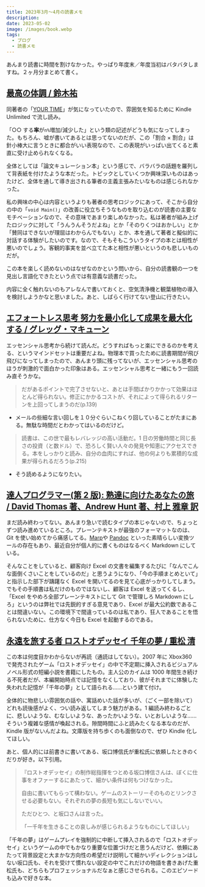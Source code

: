 ```yaml
---
title: 2023年3月〜4月の読書メモ
description:
date: 2023-05-02
image: /images/book.webp
tags:
  - ブログ
  - 読書メモ
---
```


あんまり読書に時間を割けなかった。やっぱり年度末／年度当初はバタバタしますね。２ヶ月分まとめて書く。

## [最高の体調 / 鈴木祐](https://amzn.to/3Vo5FkF)

同著者の「[YOUR TIME](https://amzn.to/41WlQIm)」が気になっていたので、雰囲気を知るために Kindle Unlimited で流し読み。

「○○ する**率**が`n%`増加/減少した」という類の記述がどうも気になってしまった。もちろん、嘘が書いてあるとは思ってないのだが、この「割合 × 割合」は針小棒大に言うときに都合がいい表現なので、この表現がいっぱい出てくると素直に受け止められなくなる。

全体としては「論文キュレーション本」という感じで、バラバラの話題を羅列して背表紙を付けたような本だった。トピックとしていくつか興味深いものはあったけど、全体を通して導き出される筆者の主義主張みたいなものは感じられなかった。

私の興味の中心は内容というよりも著者の思考ロジックにあって、そこから自分の中の「`void Main()`」の改善に役立ちそうなものを取り込むのが読書の主要なモチベーションなので、その意味であまり楽しめなかった。私は著者が組み上げたロジックに対して「うんうんそうだよね」とか「そのりくつはおかしい」とか「賛同はできないが理屈はわからんでもない」とか、本を通して著者と擬似的に対話する体験がしたいのです。なので、そもそもこういうタイプの本とは相性が悪いのでしょう。客観的事実を並べ立てた本と相性が悪いというのも悲しいものだが。

この本を楽しく読めないのはなぜなのかという問いから、自分の読書観の一つを見出し言語化できたという点では有意義な読書だった。

内容に全く触れないのもアレなんで書いておくと、空気清浄機と観葉植物の導入を検討しようかなと思いました。あと、しばらく行けてない登山に行きたい。

## [エフォートレス思考 努力を最小化して成果を最大化する / グレッグ・マキューン](https://amzn.to/3NB1Mat)

エッセンシャル思考から続けて読んだ。どうすればもっと楽にできるのかを考える、というマインドセットは重要だよね。物理本で買ったために読書期間が飛び飛びになってしまったので、あんまり頭に残ってないが、エッセンシャル思考のほうが刺激的で面白かった印象はある。エッセンシャル思考と一緒にもう一回読み直そうかな。

> だがあるポイントで完了させないと、あとは手間ばかりかかって効果はほとんど得られない。修正にかかるコストが、それによって得られるリターンを上回ってしまうのだ(p.139)

- メールの些細な言い回しを１０分ぐらいこねくり回していることがたまにある。無駄な時間だとわかってはいるのだけど。

> 読書は、この世で最もレバレッジの高い活動だ。1 日の労働時間と同じ長さの投資（と数ドル）で、恐ろしく賢い人々の発見や知恵にアクセスできる。本をしっかりと読み、自分の血肉にすれば、他の何よりも累積的な成果が得られるだろう(p.215)

- そう読めるようになりたい。

## [達人プログラマー(第 2 版): 熟達に向けたあなたの旅 / David Thomas 著、Andrew Hunt 著、村上 雅章 訳](https://amzn.to/40QjWI4)

まだ読み終わってない。あんまり急いで読むタイプの本じゃないので、ちょっとずつ読み進めているところ。プレーンテキストが最強のフォーマットなのは、Git を使い始めてから痛感してる。[Marp](https://marp.app/)や [Pandoc](https://pandoc.org/) といった素晴らしい変換ツールの存在もあり、最近自分が個人的に書くものはなるべく Markdown にしている。

そんなことをしていると、顧客向け Excel の文書を編集するたびに「なんでこんな面倒くさいことをしているのだ」と思うようになり、「今の手順まとめといて」と指示した部下が躊躇なく Excel を開いてるのを見て心底がっかりしてしまう。でもその手順書は私だけのものではないし、顧客は Excel を送ってくるし、「Excel をやめろ全部プレーンテキストにして Git で管理しろ Markdown にしろ」というのは弊社では先鋭的すぎる意見であり、Excel が最大公約数であることは間違いない。この環境下で間違っているのは私であり、狂人であることを悟られないために、仕方なく今日も Excel を起動するのである。

## [永遠を旅する者 ロストオデッセイ 千年の夢 / 重松 清](https://amzn.to/42ffjZ9)

この本は何度目かわからないが再読（通読はしてない）。2007 年に Xbox360 で発売されたゲーム「ロストオデッセイ」の中で不定期に挿入されるビジュアルノベル形式の短編小説を書籍にしたもの。主人公のカイムは 1000 年間生き続ける不死者だが、本編開始時点では記憶をなくしており、彼がそれまでに体験した失われた記憶が「千年の夢」として語られる……という建て付け。

全体的に物悲しい雰囲気の話や、寓話めいた話が多いが、（ごく一部を除いて）どれも読後感がよく、つい読み返してしまう魅力がある。1 編読み終わるごとに、悲しいような、むなしいような、あったかいような、いとおしいような……そういう複雑な感情が喚起される。隙間時間にふと読みたくなる本なのだが、Kindle 版がないんだよね。文庫版を持ち歩くのも面倒なので、ぜひ Kindle 化してほしい。

あと、個人的には前書きに書いてある、坂口博信氏が重松氏に依頼したときのくだりが好き。以下引用。

> 『ロストオデッセイ』の制作総指揮をつとめる坂口博信さんは、ぼくに仕事をオファーするにあたって、細かい条件は何もつけなかった。
>
> 自由に書いてもらって構わない。ゲームのストーリーそのものとリンクさせる必要もない。それぞれの夢の長短も気にしないでいい。
>
> ただひとつ、と坂口さんは言った。
>
> 「一千年を生きることの哀しみが感じられるようなものにしてほしい」

「千年の夢」はゲームプレイを強制的に中断して挿入されるので「ロストオデッセイ」というゲームの中でもかなり重要な位置づけだと思うんだけど、依頼にあたって背景設定と大まかな方向性の希望だけ説明して細かいディレクションはしない坂口氏も、それを受けて慣れない設定の中でこれだけの物語を書きあげた重松氏も、どちらもプロフェッショナルだなぁと感じさせられる。このエピソードも込みで好きな本。
